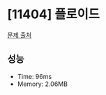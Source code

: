 # [11404] 플로이드

[문제 출처](https://www.acmicpc.net/problem/11404)

## 성능

- Time: 96ms
- Memory: 2.06MB